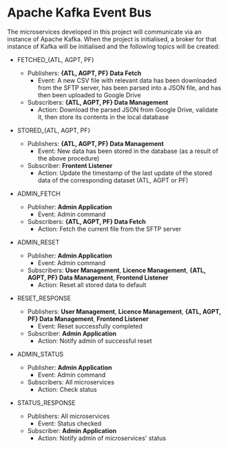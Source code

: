 # Apache Kafka Event Bus

The microservices developed in this project will communicate via an instance of Apache Kafka. When the project is initialised, a broker for that instance of Kafka will be initialised and the following topics will be created:

- FETCHED_{ATL, AGPT, PF}
  - Publishers: **{ATL, AGPT, PF} Data Fetch**
    - Event: A new CSV file with relevant data has been downloaded from the SFTP server, has been parsed into a JSON file, and has then been uploaded to Google Drive
  - Subscribers: **{ATL, AGPT, PF} Data Management**
    - Action: Download the parsed JSON from Google Drive, validate it, then store its contents in the local database

- STORED_{ATL, AGPT, PF}
  - Publishers: **{ATL, AGPT, PF} Data Management**
    - Event: New data has been stored in the database (as a result of the above procedure)
  - Subscriber: **Frontent Listener**
    - Action: Update the timestamp of the last update of the stored data of the corresponding dataset (ATL, AGPT or PF)

- ADMIN_FETCH
  - Publisher: **Admin Application**
    - Event: Admin command
  - Subscribers: **{ATL, AGPT, PF} Data Fetch**
    - Action: Fetch the current file from the SFTP server

- ADMIN_RESET
  - Publisher: **Admin Application**
    - Event: Admin command
  - Subscribers: **User Management**, **Licence Management**, **{ATL, AGPT, PF} Data Management**, **Frontend Listener**
    - Action: Reset all stored data to default

- RESET_RESPONSE
  - Publishers: **User Management**, **Licence Management**, **{ATL, AGPT, PF} Data Management**, **Frontend Listener**
    - Event: Reset successfully completed
  - Subscriber: **Admin Application**
    - Action: Notify admin of successful reset

- ADMIN_STATUS
  - Publisher: **Admin Application**
    - Event: Admin command
  - Subscribers: All microservices
    - Action: Check status

- STATUS_RESPONSE
  - Publishers: All microservices
    - Event: Status checked
  - Subscriber: **Admin Application**
    - Action: Notify admin of microservices' status
